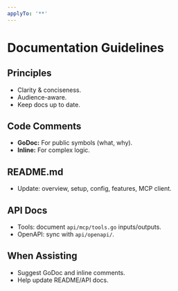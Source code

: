 ```yaml
---
applyTo: '**'
---
```


# Documentation Guidelines

## Principles
- Clarity & conciseness.
- Audience-aware.
- Keep docs up to date.

## Code Comments
- **GoDoc:** For public symbols (what, why).
- **Inline:** For complex logic.

## README.md
- Update: overview, setup, config, features, MCP client.

## API Docs
- Tools: document `api/mcp/tools.go` inputs/outputs.
- OpenAPI: sync with `api/openapi/`.

## When Assisting
- Suggest GoDoc and inline comments.
- Help update README/API docs.
